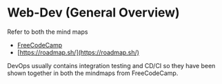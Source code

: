 # Web-Dev (General Overview)

Refer to both the mind maps 

- [FreeCodeCamp](https://forum.freecodecamp.org/t/web-development-skills-mind-map/83871)
- [https://roadmap.sh/](https://roadmap.sh/)

DevOps usually contains integration testing and CD/CI so they have been shown together in both the mindmaps from FreeCodeCamp. 
